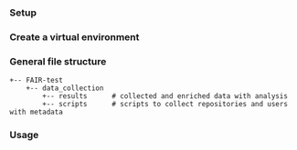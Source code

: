 
### Setup 


### Create a virtual environment 


### General file structure 
```
+-- FAIR-test
    +-- data_collection
        +-- results      # collected and enriched data with analysis
        +-- scripts      # scripts to collect repositories and users with metadata   
```

### Usage 